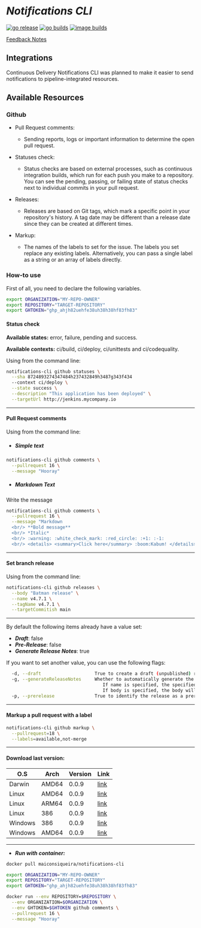 # *Notifications CLI*

[![go release](https://github.com/maiconssiqueira/notifications-cli/actions/workflows/release.yaml/badge.svg)](https://github.com/maiconssiqueira/notifications-cli/actions/workflows/release.yaml)
[![go builds](https://github.com/maiconssiqueira/notifications-cli/actions/workflows/main.yml/badge.svg)](https://github.com/maiconssiqueira/notifications-cli/actions/workflows/main.yml)
[![image builds](https://github.com/maiconssiqueira/notifications-cli/actions/workflows/builds.yaml/badge.svg)](https://github.com/maiconssiqueira/notifications-cli/actions/workflows/builds.yaml)

[Feedback Notes](NOTES.md)

## Integrations

Continuous Delivery Notifications CLI was planned to make it easier to send notifications to pipeline-integrated resources.

## Available Resources

### Github

- Pull Request comments:
  - Sending reports, logs or important information to determine the open pull request.

- Statuses check:
  - Status checks are based on external processes, such as continuous integration builds, which run for each push you make to a repository. You can see the pending, passing, or failing state of status checks next to individual commits in your pull request.
  
- Releases:
  - Releases are based on Git tags, which mark a specific point in your repository's history. A tag date may be different than a release date since they can be created at different times.

- Markup:
  - The names of the labels to set for the issue. The labels you set replace any existing labels. Alternatively, you can pass a single label as a string or an array of labels directly.

### How-to use

First of all, you need to declare the following variables.

```bash
export ORGANIZATION="MY-REPO-OWNER"
export REPOSITORY="TARGET-REPOSITORY"
export GHTOKEN="ghp_ahjh82uehfe38uh38h38hf83fh83"
```

#### Status check

**Available states:**  error, failure, pending and success.

**Available contexts:** ci/build, ci/deploy, ci/unittests and ci/codequality.

Using from the command line:

```bash
notifications-cli github statuses \
  --sha 8724893274347484h237432849h3487g343f434
  --context ci/deploy \
  --state success \
  --description "This application has been deployed" \
  --targetUrl http://jenkins.mycompany.io
```
---
#### Pull Request comments

Using from the command line:

- ##### Simple text

```bash
notifications-cli github comments \
  --pullrequest 16 \
  --message "Hooray"
```

- ##### Markdown Text

Write the message

```bash
notifications-cli github comments \
  --pullrequest 16 \
  --message "Markdown
  <br/> **Bold message**
  <br/> *Italic*
  <br/> :warning: :white_check_mark: :red_circle: :+1: :-1:
  <br/> <details> <summary>Click here</summary> :boom:Kabum! </details>"
```
---

#### Set branch release

Using from the command line:

```bash
notifications-cli github releases \
  --body "Batman release" \
  --name v4.7.1 \
  --tagName v4.7.1 \
  --targetCommitish main
```

---
By default the following items already have a value set:  

- ***Draft***: false
- ***Pre-Release***: false
- ***Generate Release Notes***: true

If you want to set another value, you can use the following flags:

```bash
  -d, --draft                    True to create a draft (unpublished) release, false to create a published one
  -g, --generateReleaseNotes     Whether to automatically generate the name and body for this release. 
                                    If name is specified, the specified name will be used; otherwise, a name will be automatically generated. 
                                    If body is specified, the body will be pre-pended to the automatically generated notes (default true)
  -p, --prerelease               True to identify the release as a prerelease. false to identify the release as a full release
```

---

#### Markup a pull request with a label

```bash
notifications-cli github markup \
  --pullrequest=18 \
  --labels=available,not-merge
```
---

#### **Download last version:**

| **O.S** | **Arch** | **Version** | **Link**                                                                                                                         |
|---------|----------|-------------|----------------------------------------------------------------------------------------------------------------------------------|
| Darwin  | AMD64    | 0.0.9       | [link](https://github.com/maiconssiqueira/notifications-cli/releases/download/0.0.9/notifications-cli-0.0.9-darwin-amd64.tar.gz) |
| Linux   | AMD64    | 0.0.9       | [link](https://github.com/maiconssiqueira/notifications-cli/releases/download/0.0.9/notifications-cli-0.0.9-linux-amd64.tar.gz)  |
| Linux   | ARM64    | 0.0.9       | [link](https://github.com/maiconssiqueira/notifications-cli/releases/download/0.0.9/notifications-cli-0.0.9-linux-arm64.tar.gz)  |
| Linux   | 386      | 0.0.9       | [link](https://github.com/maiconssiqueira/notifications-cli/releases/download/0.0.9/notifications-cli-0.0.9-linux-386.tar.gz)    |
| Windows | 386      | 0.0.9       | [link](https://github.com/maiconssiqueira/notifications-cli/releases/download/0.0.9/notifications-cli-0.0.9-windows-386.zip)     |
| Windows | AMD64    | 0.0.9       | [link](https://github.com/maiconssiqueira/notifications-cli/releases/download/0.0.9/notifications-cli-0.0.9-windows-amd64.zip)   |

---

- ***Run with container:***
```bash
docker pull maiconsiqueira/notifications-cli
```
```bash
export ORGANIZATION="MY-REPO-OWNER"
export REPOSITORY="TARGET-REPOSITORY"
export GHTOKEN="ghp_ahjh82uehfe38uh38h38hf83fh83"
```
```bash
docker run --env REPOSITORY=$REPOSITORY \
  --env ORGANIZATION=$ORGANIZATION \
  --env GHTOKEN=$GHTOKEN github comments \
  --pullrequest 16 \
  --message "Hooray"
```
